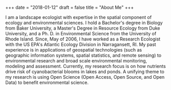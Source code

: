 +++
date = "2018-01-12"
draft = false
title = "About Me"
+++

I am a landscape ecologist with expertise in the spatial component of ecology and environmental sciences. I hold a Bachelor's degree in Biology from Baker University, a Master's Degree in Resource Ecology from Duke University, and a Ph. D. in Environmental Science from the University of Rhode Island. Since, May of 2006, I have worked as a Research Ecologist with the US EPA's Atlantic Ecology Division in Narragansett, RI.  My past experience is in applications of geospatial technologies (such as geographic information systems, spatial statistics, and remote sensing) to environmental research and broad scale environmental monitoring, modeling and assessment.  Currently, my research focus is on how nutrients drive risk of cyanobacterial blooms in lakes and ponds.  A unifying theme to my research is using Open Science (Open Access, Open Source, and Open Data) to benefit environmental science.